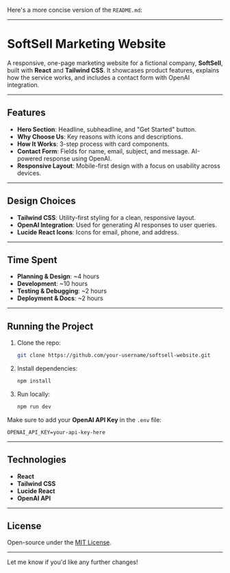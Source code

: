 Here's a more concise version of the `README.md`:

---

# SoftSell Marketing Website

A responsive, one-page marketing website for a fictional company, **SoftSell**, built with **React** and **Tailwind CSS**. It showcases product features, explains how the service works, and includes a contact form with OpenAI integration.

---

## Features

* **Hero Section**: Headline, subheadline, and "Get Started" button.
* **Why Choose Us**: Key reasons with icons and descriptions.
* **How It Works**: 3-step process with card components.
* **Contact Form**: Fields for name, email, subject, and message. AI-powered response using OpenAI.
* **Responsive Layout**: Mobile-first design with a focus on usability across devices.

---

## Design Choices

* **Tailwind CSS**: Utility-first styling for a clean, responsive layout.
* **OpenAI Integration**: Used for generating AI responses to user queries.
* **Lucide React Icons**: Icons for email, phone, and address.

---

## Time Spent

* **Planning & Design**: \~4 hours
* **Development**: \~10 hours
* **Testing & Debugging**: \~2 hours
* **Deployment & Docs**: \~2 hours

---

## Running the Project

1. Clone the repo:

   ```bash
   git clone https://github.com/your-username/softsell-website.git
   ```
2. Install dependencies:

   ```bash
   npm install
   ```
3. Run locally:

   ```bash
   npm run dev
   ```

Make sure to add your **OpenAI API Key** in the `.env` file:

```
OPENAI_API_KEY=your-api-key-here
```

---

## Technologies

* **React**
* **Tailwind CSS**
* **Lucide React**
* **OpenAI API**

---

## License

Open-source under the [MIT License](LICENSE).

---

Let me know if you'd like any further changes!
